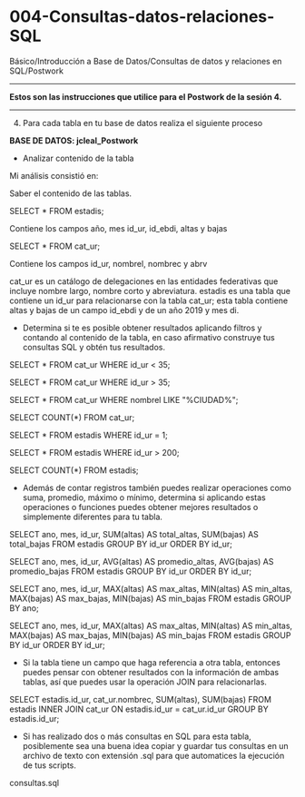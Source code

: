 # 004-Consultas-datos-relaciones-SQL
Básico/Introducción a Base de Datos/Consultas de datos y relaciones en SQL/Postwork

<hr>
<b>Estos son las instrucciones que utilice para el Postwork de la sesión 4.</b>
<hr>


4. Para cada tabla en tu base de datos realiza el siguiente proceso

<b>BASE DE DATOS: jcleal_Postwork</b>

- Analizar contenido de la tabla

Mi análisis consistió en:

Saber el contenido de las tablas.

SELECT * FROM estadis;

Contiene los campos año, mes id_ur, id_ebdi, altas y bajas


SELECT * FROM cat_ur;

Contiene los campos id_ur, nombrel, nombrec y abrv


cat_ur es un catálogo de delegaciones en las entidades federativas que incluye nombre largo, nombre corto y abreviatura.
estadis es una tabla que contiene un id_ur para relacionarse con la tabla cat_ur; esta tabla contiene altas y bajas de un campo id_ebdi y de un año 2019 y mes di.


- Determina si te es posible obtener resultados aplicando filtros y contando al contenido de la tabla, en caso afirmativo construye tus consultas SQL y obtén tus resultados.


SELECT * FROM cat_ur WHERE id_ur < 35;

SELECT * FROM cat_ur WHERE id_ur > 35;

SELECT * FROM cat_ur WHERE nombrel LIKE "%CIUDAD%";

SELECT COUNT(*) FROM cat_ur;


SELECT * FROM estadis WHERE id_ur = 1;

SELECT * FROM estadis WHERE id_ur > 200;

SELECT COUNT(*) FROM estadis;



- Además de contar registros también puedes realizar operaciones como suma, promedio, máximo o mínimo, determina si aplicando estas operaciones o funciones puedes obtener mejores resultados o simplemente diferentes para tu tabla.

SELECT ano, mes, id_ur, SUM(altas) AS total_altas, SUM(bajas) AS total_bajas FROM estadis GROUP BY id_ur ORDER BY id_ur;

SELECT ano, mes, id_ur, AVG(altas) AS promedio_altas, AVG(bajas) AS promedio_bajas FROM estadis GROUP BY id_ur ORDER BY id_ur;

SELECT ano, mes, id_ur, MAX(altas) AS max_altas, MIN(altas) AS min_altas, MAX(bajas) AS max_bajas, MIN(bajas) AS min_bajas FROM estadis GROUP BY ano;

SELECT ano, mes, id_ur, MAX(altas) AS max_altas, MIN(altas) AS min_altas, MAX(bajas) AS max_bajas, MIN(bajas) AS min_bajas FROM estadis GROUP BY id_ur ORDER BY id_ur;



- Si la tabla tiene un campo que haga referencia a otra tabla, entonces puedes pensar con obtener resultados con la información de ambas tablas, así que puedes usar la operación JOIN para relacionarlas.


SELECT estadis.id_ur, cat_ur.nombrec, SUM(altas), SUM(bajas) FROM estadis INNER JOIN cat_ur ON estadis.id_ur = cat_ur.id_ur GROUP BY estadis.id_ur;



- Si has realizado dos o más consultas en SQL para esta tabla, posiblemente sea una buena idea copiar y guardar tus consultas en un archivo de texto con extensión .sql para que automatices la ejecución de tus scripts.


consultas.sql	
